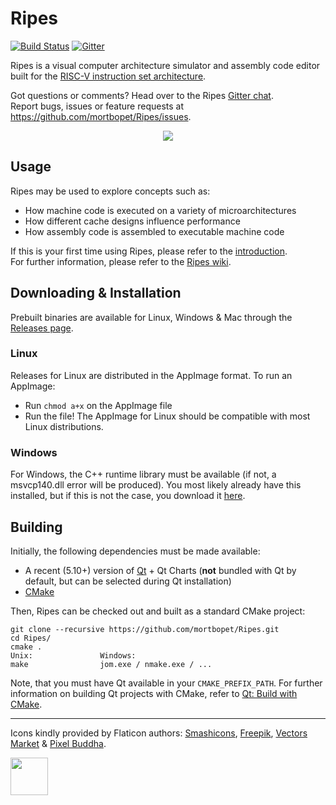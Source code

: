 # Ripes
[![Build Status](https://travis-ci.org/mortbopet/Ripes.svg?branch=master)](https://travis-ci.org/mortbopet/Ripes/)
[![Gitter](https://badges.gitter.im/Ripes-VSRTL/Ripes.svg)](https://gitter.im/Ripes-VSRTL/)

Ripes is a visual computer architecture simulator and assembly code editor built for the [RISC-V instruction set architecture](https://content.riscv.org/wp-content/uploads/2017/05/riscv-spec-v2.2.pdf).

Got questions or comments? Head over to the Ripes [Gitter chat](https://gitter.im/Ripes-VSRTL/).  
Report bugs, issues or feature requests at https://github.com/mortbopet/Ripes/issues.

<p align="center">
    <img src="https://github.com/mortbopet/Ripes/blob/master/resources/images/animation.gif?raw=true" />
</p>

## Usage
Ripes may be used to explore concepts such as:
- How machine code is executed on a variety of microarchitectures
- How different cache designs influence performance
- How assembly code is assembled to executable machine code

If this is your first time using Ripes, please refer to the [introduction](https://github.com/mortbopet/Ripes/wiki/Ripes-Introduction).  
For further information, please refer to the [Ripes wiki](https://github.com/mortbopet/Ripes/wiki).

## Downloading & Installation
Prebuilt binaries are available for Linux, Windows & Mac through the [Releases page](https://github.com/mortbopet/Ripes/releases).  

### Linux
Releases for Linux are distributed in the AppImage format. To run an AppImage:
* Run `chmod a+x` on the AppImage file
* Run the file!
The AppImage for Linux should be compatible with most Linux distributions.

### Windows
For Windows, the C++ runtime library must be available (if not, a msvcp140.dll error will be produced). You most likely already have this installed, but if this is not the case, you download it [here](https://www.microsoft.com/en-us/download/details.aspx?id=48145).

## Building
Initially, the following dependencies must be made available:
- A recent (5.10+) version of [Qt](https://www.qt.io/download) + Qt Charts (**not** bundled with Qt by default, but can be selected during Qt installation)
- [CMake](https://cmake.org/)

Then, Ripes can be checked out and built as a standard CMake project:
```
git clone --recursive https://github.com/mortbopet/Ripes.git
cd Ripes/
cmake .
Unix:               Windows:
make                jom.exe / nmake.exe / ...
```
Note, that you must have Qt available in your `CMAKE_PREFIX_PATH`. For further information on building Qt projects with CMake, refer to [Qt: Build with CMake](https://doc.qt.io/qt-5/cmake-manual.html).

---
Icons kindly provided by Flaticon authors: [Smashicons](https://www.flaticon.com/authors/smashicons), [Freepik](https://www.flaticon.com/authors/freepik), [Vectors Market](https://www.flaticon.com/authors/vectors-market) & [Pixel Buddha](https://www.flaticon.com/authors/pixel-buddha).

<a href="https://www.qt.io/">
    <img src="https://github.com/mortbopet/Ripes/blob/master/resources/images/QtIcon.png" width="60" height="60" />
</a>
